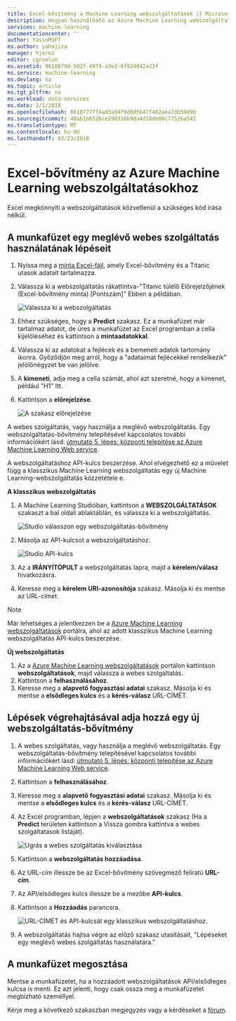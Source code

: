 ```yaml
---
title: Excel-bővítmény a Machine Learning webszolgáltatások |} Microsoft Docs
description: Hogyan használható az Azure Machine Learning webszolgáltatások közvetlenül az Excel programban programozás nélkül.
services: machine-learning
documentationcenter: ''
author: YasinMSFT
ms.author: yahajiza
manager: hjerez
editor: cgronlun
ms.assetid: 9618079d-502f-4974-a3e2-8f924042a23f
ms.service: machine-learning
ms.devlang: na
ms.topic: article
ms.tgt_pltfrm: na
ms.workload: data-services
ms.date: 2/1/2018
ms.openlocfilehash: 6610777ff4ad3a04f9d0d5b47f402aea7db59d9b
ms.sourcegitcommit: 48ab1b6526ce290316b9da4d18de00c77526a541
ms.translationtype: MT
ms.contentlocale: hu-HU
ms.lasthandoff: 03/23/2018
---
```

# <a name="excel-add-in-for-azure-machine-learning-web-services"></a>Excel-bővítmény az Azure Machine Learning webszolgáltatásokhoz
Excel megkönnyíti a webszolgáltatások közvetlenül a szükséges kód írása nélkül.

## <a name="steps-to-use-an-existing-web-service-in-the-workbook"></a>A munkafüzet egy meglévő webes szolgáltatás használatának lépéseit

1. Nyissa meg a [minta Excel-fájl](http://aka.ms/amlexcel-sample-2), amely Excel-bővítmény és a Titanic utasok adatait tartalmazza.
2. Válassza ki a webszolgáltatás rákattintva-"Titanic túlélő Előrejelzőjének (Excel-bővítmény minta) [Pontszám]" Ebben a példában.
   
    ![Válassza ki a webszolgáltatás][01]
3. Ehhez szükséges, hogy a **Predict** szakasz.  Ez a munkafüzet már tartalmaz adatot, de üres a munkafüzet az Excel programban a cella kijelöléséhez és kattintson a **mintaadatokkal**.
4. Válassza ki az adatokat a fejlécek és a bemeneti adatok tartomány ikonra.  Győződjön meg arról, hogy a "adataimat fejlécekkel rendelkezik" jelölőnégyzet be van jelölve.
5. A **kimeneti**, adja meg a cella számát, ahol azt szeretné, hogy a kimenet, például "H1" Itt.
6. Kattintson a **előrejelzése**.
   
    ![A szakasz előrejelzése][02]

A webes szolgáltatás, vagy használja a meglévő webszolgáltatás. Egy webszolgáltatás-bővítmény telepítésével kapcsolatos további információkért lásd: [útmutató 5. lépés: központi telepítése az Azure Machine Learning Web service](walkthrough-5-publish-web-service.md).

A webszolgáltatáshoz API-kulcs beszerzése. Ahol elvégezhető ez a művelet függ a klasszikus Machine Learning webszolgáltatás egy új Machine Learning-webszolgáltatás közzététele e.

**A klasszikus webszolgáltatás** 

1. A Machine Learning Studióban, kattintson a **WEBSZOLGÁLTATÁSOK** szakaszt a bal oldali ablaktáblán, és válassza ki a webszolgáltatás.
   
    ![Studio válasszon egy webszolgáltatás-bővítmény][04]
2. Másolja az API-kulcsot a webszolgáltatáshoz.
   
    ![Studio API-kulcs][05]
3. Az a **IRÁNYÍTÓPULT** a webszolgáltatás lapra, majd a **kérelem/válasz** hivatkozásra.
4. Keresse meg a **kérelem URI-azonosítója** szakasz.  Másolja ki és mentse az URL-címet.

> [!NOTE]
> Már lehetséges a jelentkezzen be a [Azure Machine Learning webszolgáltatások](https://services.azureml.net) portálra, ahol az adott klasszikus Machine Learning webszolgáltatás API-kulcs beszerzése.
> 
> 

**Új webszolgáltatás**

1. Az a [Azure Machine Learning webszolgáltatások](https://services.azureml.net) portálon kattintson **webszolgáltatások**, majd válassza a webes szolgáltatás. 
2. Kattintson a **felhasználásához**.
3. Keresse meg a **alapvető fogyasztási adatai** szakasz. Másolja ki és mentse a **elsődleges kulcs** és a **kérés-válasz** URL-CÍMÉT.

## <a name="steps-to-add-a-new-web-service"></a>Lépések végrehajtásával adja hozzá egy új webszolgáltatás-bővítmény

1. A webes szolgáltatás, vagy használja a meglévő webszolgáltatás. Egy webszolgáltatás-bővítmény telepítésével kapcsolatos további információkért lásd: [útmutató 5. lépés: központi telepítése az Azure Machine Learning Web service](walkthrough-5-publish-web-service.md).
2. Kattintson a **felhasználásához**.
3. Keresse meg a **alapvető fogyasztási adatai** szakasz. Másolja ki és mentse a **elsődleges kulcs** és a **kérés-válasz** URL-CÍMÉT.
4. Az Excel programban, lépjen a **webszolgáltatások** szakasz (Ha a **Predict** területen kattintson a Vissza gombra kattintva a webes szolgáltatások listáját).
   
    ![Ugrás a webes szolgáltatás kiválasztása][03]
5. Kattintson a **webszolgáltatás hozzáadása**.
6. Az URL-cím illessze be az Excel-bővítmény szövegmező feliratú **URL-cím**.
7. Az API/elsődleges kulcs illessze be a mezőbe **API-kulcs**.
8. Kattintson a **Hozzáadás** parancsra.
   
    ![URL-CÍMÉT és API-kulcsát egy klasszikus webszolgáltatáshoz.][06]
9. A webszolgáltatás hajtsa végre az előző szakasz utasításait, "Lépéseket egy meglévő webes szolgáltatás használatára."

## <a name="sharing-your-workbook"></a>A munkafüzet megosztása
Mentse a munkafüzetet, ha a hozzáadott webszolgáltatások API/elsődleges kulcsa is menti. Ez azt jelenti, hogy csak ossza meg a munkafüzetet megbízható személlyel.

Kérje meg a következő szakaszban megjegyzés vagy a kérdéseket a [fórum](http://go.microsoft.com/fwlink/?LinkID=403669&clcid=0x409).

[01]: ./media/excel-add-in-for-web-services/image1.png
[02]: ./media/excel-add-in-for-web-services/image2.png
[03]: ./media/excel-add-in-for-web-services/image3.png
[04]: ./media/excel-add-in-for-web-services/image4.png
[05]: ./media/excel-add-in-for-web-services/image5.png
[06]: ./media/excel-add-in-for-web-services/image6.png
